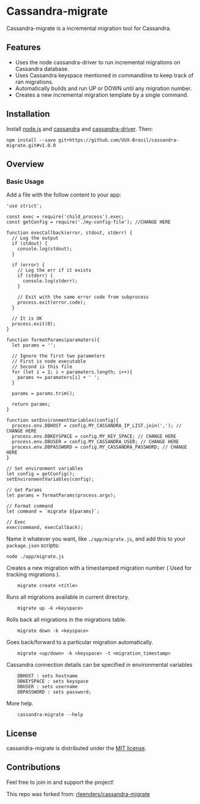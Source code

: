 # Cassandra-migrate

Cassandra-migrate is a incremental migration tool for Cassandra.

## Features
- Uses the node cassandra-driver to run incremental migrations on Cassandra database.
- Uses Cassandra keyspace mentioned in commandline to keep track of ran migrations.
- Automatically builds and run UP or DOWN until any migration number.
- Creates a new incremental migration template by a single command.


## Installation

Install [node.js](http://nodejs.org/) and [cassandra](http://cassandra.apache.org/) and [cassandra-driver](https://www.npmjs.com/package/cassandra-driver). Then:

```
npm install --save git+https://github.com/UUX-Brasil/cassandra-migrate.git#v1.0.0
```

## Overview

### Basic Usage

Add a file with the follow content to your app:
```
'use strict';

const exec = require('child_process').exec;
const getConfig = require('./my-config-file'); //CHANGE HERE

function execCallback(error, stdout, stderr) {
  // Log the output
  if (stdout) {
    console.log(stdout);
  }

  if (error) {
    // Log the err if it exists
    if (stderr) {
      console.log(stderr);
    }

    // Exit with the same error code from subprocess
    process.exit(error.code);
  }
  
  // It is OK
  process.exit(0);
}

function formatParams(paramaters){
  let params = '';

  // Ignore the first two parameters
  // First is node executable
  // Second is this file
  for (let i = 2; i < paramaters.length; i++){
    params += paramaters[i] + ' ';
  }

  params = params.trim();

  return params; 
}

function setEnvironmentVariables(config){
  process.env.DBHOST = config.MY_CASSANDRA_IP_LIST.join(','); // CHANGE HERE
  process.env.DBKEYSPACE = config.MY_KEY_SPACE; // CHANGE HERE
  process.env.DBUSER = config.MY_CASSANDRA_USER; // CHANGE HERE
  process.env.DBPASSWORD = config.MY_CASSANDRA_PASSWORD; // CHANGE HERE
}

// Set environment variables
let config = getConfig();
setEnvironmentVariables(config);

// Get Params
let params = formatParams(process.argv);

// Format command
let command = `migrate ${params}`;

// Exec
exec(command, execCallback);
```
Name it whatever you want, like `./app/migrate.js`, and add this to your `package.json` scripts:
```
node ./app/migrate.js
```

Creates a new migration with a timestamped migration number ( Used for tracking migrations ).

```
    migrate create <title>
```

Runs all migrations available in current directory.

```
    migrate up -k <keyspace>
```

Rolls back all migrations in the migrations table.

```
    migrate down -k <keyspace>
```


Goes back/forward to a particular migration automatically.

```
    migrate <up/down> -k <keyspace> -t <migration_timestamp>
```

Cassandra connection details can be specified in environmental variables
```
    DBHOST : sets hostname
    DBKEYSPACE : sets keyspace
    DBUSER : sets username
    DBPASSWORD : sets password;
```

More help.

```
    cassandra-migrate --help
```

## License

cassandra-migrate is distributed under the [MIT license](http://opensource.org/licenses/MIT).

## Contributions

Feel free to join in and support the project!

This repo was forked from: [rleenders/cassandra-migrate](https://github.com/rleenders/cassandra-migrate/issues)
